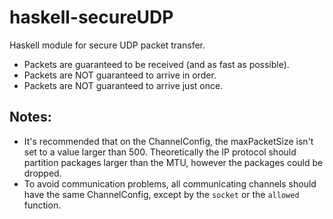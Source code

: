# haskell-secureUDP

Haskell module for secure UDP packet transfer.

- Packets are guaranteed to be received (and as fast as possible).
- Packets are NOT guaranteed to arrive in order.
- Packets are NOT guaranteed to arrive just once.

## Notes:

- It's recommended that on the ChannelConfig, the maxPacketSize isn't set to a value
    larger than 500. Theoretically the IP protocol should partition packages larger than the MTU,
    however the packages could be dropped.
- To avoid communication problems, all communicating channels should have the same ChannelConfig,
    except by the `socket` or the `allowed` function.
